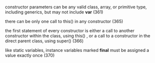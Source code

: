 constructor parameters can be any valid class, array, or primitive type, including generics, but may not include **var** (361)

there can be only one call to this() in any constructor (365)

the first statement of every constructor is either a call to another constructor within the class, using this() , or a call to a constructor in the direct parent class, using super() (366)

like static variables, instance variables marked **final** must be assigned a value exactly once (370)